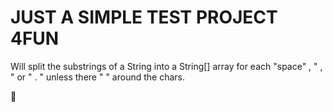 <html>
<h1>JUST A SIMPLE TEST PROJECT 4FUN</h1>
<p>Will split the substrings of a String into a String[] array for each "space" , " , " or " . " unless there " " around the chars.</p>
&#x1F920
</html>
